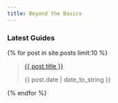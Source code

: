 ```yaml
---
title: Beyond the Basics
---
```


### Latest Guides
<div class="posts">
  {% for post in site.posts limit:10 %}
    <blockquote>
      <a href="{{ post.url }}">
        {{ post.title }}
      </a>
      <p>{{ post.date | date_to_string }}</p>
    </blockquote>
  {% endfor %}
</div>
